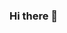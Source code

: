 ### Hi there 👋

<!--
**i am a full stack web developer 

Here are some ideas to get you started:

- 🔭 I’m currently working on my own portfolio.
- 🌱 I’m currently learning full stack web development.
- 📫 How to reach me: alvinalvaro146@gmail.com
- ⚡ Fun fact: I love playing online games
-->
